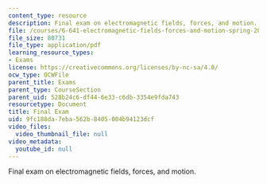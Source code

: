 ```yaml
---
content_type: resource
description: Final exam on electromagnetic fields, forces, and motion.
file: /courses/6-641-electromagnetic-fields-forces-and-motion-spring-2009/9fc188da7eba562b8405004b94123dcf_MIT6_641s09_exam2006.pdf
file_size: 80731
file_type: application/pdf
learning_resource_types:
- Exams
license: https://creativecommons.org/licenses/by-nc-sa/4.0/
ocw_type: OCWFile
parent_title: Exams
parent_type: CourseSection
parent_uid: 528b24c6-df44-6e33-c6db-3354e9fda743
resourcetype: Document
title: Final Exam
uid: 9fc188da-7eba-562b-8405-004b94123dcf
video_files:
  video_thumbnail_file: null
video_metadata:
  youtube_id: null
---
```

Final exam on electromagnetic fields, forces, and motion.